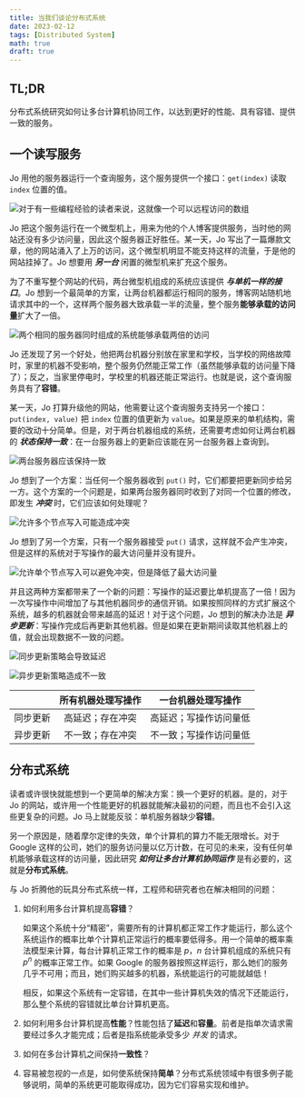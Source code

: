 ```yaml
---
title: 当我们谈论分布式系统
date: 2023-02-12
tags: [Distributed System]
math: true
draft: true
---
```


## TL;DR

分布式系统研究如何让多台计算机协同工作，以达到更好的性能、具有容错、提供一致的服务。

## 一个读写服务

Jo 用他的服务器运行一个查询服务，这个服务提供一个接口：`get(index)` 读取 `index` 位置的值。

![对于有一些编程经验的读者来说，这就像一个可以远程访问的数组](./ro_kv_server_single.excalidraw.png)

Jo 把这个服务运行在一个微型机上，用来为他的个人博客提供服务，当时他的网站还没有多少访问量，因此这个服务器正好胜任。某一天，Jo 写出了一篇爆款文章，他的网站涌入了上万的访问，这个微型机明显不能支持这样的流量，于是他的网站挂掉了。Jo 想要用 **_另一台_** 闲置的微型机来扩充这个服务。

为了不重写整个网站的代码，两台微型机组成的系统应该提供 **_与单机一样的接口_**。Jo 想到一个最简单的方案，让两台机器都运行相同的服务，博客网站随机地请求其中的一个，这样两个服务器大致承载一半的流量，整个服务**能够承载的访问量**扩大了一倍。

![两个相同的服务器同时组成的系统能够承载两倍的访问](./ro_kv_server_x2.excalidraw.png)

Jo 还发现了另一个好处，他把两台机器分别放在家里和学校，当学校的网络故障时，家里的机器不受影响，整个服务仍然能正常工作（虽然能够承载的访问量下降了）；反之，当家里停电时，学校里的机器还能正常运行。也就是说，这个查询服务具有了**容错**。

某一天，Jo 打算升级他的网站，他需要让这个查询服务支持另一个接口：`put(index, value)` 把 `index` 位置的值更新为 `value`。如果是原来的单机结构，需要的改动十分简单。但是，对于两台机器组成的系统，还需要考虑如何让两台机器的 **_状态保持一致_**：在一台服务器上的更新应该能在另一台服务器上查询到。

![两台服务器应该保持一致](./rw_kv_server.excalidraw.png)

Jo 想到了一个方案：当任何一个服务器收到 `put()` 时，它们都要把更新同步给另一方。这个方案的一个问题是，如果两台服务器同时收到了对同一个位置的修改，即发生 **_冲突_** 时，它们应该如何处理呢？

![允许多个节点写入可能造成冲突](./kv_server_nwrite.excalidraw.png)

Jo 想到了另一个方案，只有一个服务器接受 `put()` 请求，这样就不会产生冲突，但是这样的系统对于写操作的最大访问量并没有提升。

![允许单个节点写入可以避免冲突，但是降低了最大访问量](./kv_server_1write.excalidraw.png)

并且这两种方案都带来了一个新的问题：写操作的延迟要比单机提高了一倍！因为一次写操作中间增加了与其他机器同步的通信开销。如果按照同样的方式扩展这个系统，越多的机器就会带来越高的延迟！对于这个问题，Jo 想到的解决办法是 **_异步更新_**：写操作完成后再更新其他机器。但是如果在更新期间读取其他机器上的值，就会出现数据不一致的问题。

![同步更新策略会导致延迟](./kv_server_sync.excalidraw.png)

![异步更新策略造成不一致](./kv_server_async.excalidraw.png)

|          | 所有机器处理写操作 |   一台机器处理写操作   |
| :------: | :----------------: | :--------------------: |
| 同步更新 |  高延迟；存在冲突  | 高延迟；写操作访问量低 |
| 异步更新 |  不一致；存在冲突  | 不一致；写操作访问量低 |

## 分布式系统

读者或许很快就能想到一个更简单的解决方案：换一个更好的机器。是的，对于 Jo 的网站，或许用一个性能更好的机器就能解决最初的问题，而且也不会引入这些更复杂的问题。Jo 马上就能反驳：单机服务器缺少**容错**。

另一个原因是，随着摩尔定律的失效，单个计算机的算力不能无限增长。对于 Google 这样的公司，她们的服务访问量以亿万计数，在可见的未来，没有任何单机能够承载这样的访问量，因此研究 **_如何让多台计算机协同运作_** 是有必要的，这就是**分布式系统**。

与 Jo 折腾他的玩具分布式系统一样，工程师和研究者也在解决相同的问题：

1. 如何利用多台计算机提高**容错**？

   如果这个系统十分“精密”，需要所有的计算机都正常工作才能运行，那么这个系统运作的概率比单个计算机正常运行的概率要低得多。用一个简单的概率乘法模型来计算，每台计算机正常工作的概率是 $p$，$n$ 台计算机组成的系统只有 $p^n$ 的概率正常工作。如果 Google 的服务器按照这样运行，那么她们的服务几乎不可用；而且，她们购买越多的机器，系统能运行的可能就越低！

   相反，如果这个系统有一定容错，在其中一些计算机失效的情况下还能运行，那么整个系统的容错就比单台计算机更高。

2. 如何利用多台计算机提高**性能**？性能包括了**延迟**和**容量**。前者是指单次请求需要经过多久才能完成；后者是指系统能承受多少 _并发_ 的请求。

3. 如何在多台计算机之间保持**一致性**？

4. 容易被忽视的一点是，如何使系统保持**简单**？分布式系统领域中有很多例子能够说明，简单的系统更可能取得成功，因为它们容易实现和维护。
